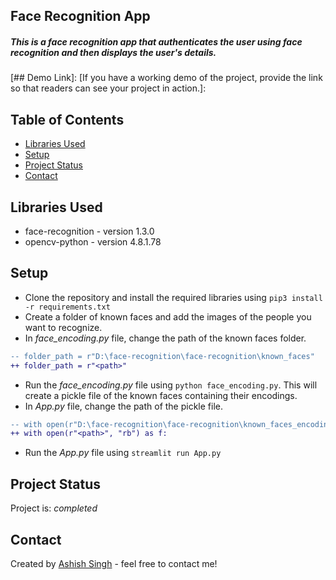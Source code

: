 ## Face Recognition App
#####  This is a face recognition app that authenticates the user using face recognition and then displays the user's details.

[## Demo Link]:
[If you have a working demo of the project, provide the link so that readers can see your project in action.]:

## Table of Contents

- [Libraries Used](#libraries-used)
- [Setup](#setup)
- [Project Status](#project-status)
- [Contact](#contact)

## Libraries Used

- face-recognition - version 1.3.0
- opencv-python - version 4.8.1.78

## Setup

- Clone the repository and install the required libraries using `pip3 install -r requirements.txt`
- Create a folder of known faces and add the images of the people you want to recognize.
- In *face_encoding.py* file, change the path of the known faces folder.
```diff
-- folder_path = r"D:\face-recognition\face-recognition\known_faces"
++ folder_path = r"<path>"
```
- Run the *face_encoding.py* file using `python face_encoding.py`. This will create a pickle file of the known faces containing their encodings.
- In *App.py* file, change the path of the pickle file.
```diff
-- with open(r"D:\face-recognition\face-recognition\known_faces_encodings.pkl", "rb") as f:
++ with open(r"<path>", "rb") as f:
```
- Run the *App.py* file using `streamlit run App.py`

## Project Status 

Project is: _completed_

## Contact

Created by [Ashish Singh](https://www.linkedin.com/in/45h15h/) - feel free to contact me!
